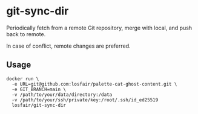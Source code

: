 # git-sync-dir

Periodically fetch from a remote Git repository, merge with local, and push back to remote.

In case of conflict, remote changes are preferred.

## Usage

```
docker run \
  -e URL=git@github.com:losfair/palette-cat-ghost-content.git \
  -e GIT_BRANCH=main \
  -v /path/to/your/data/directory:/data
  -v /path/to/your/ssh/private/key:/root/.ssh/id_ed25519
  losfair/git-sync-dir
```
